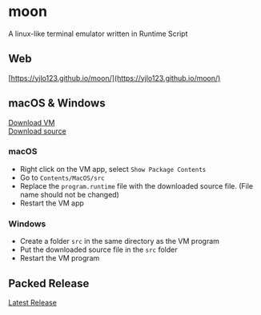 # moon
A linux-like terminal emulator written in Runtime Script

## Web
[https://yjlo123.github.io/moon/](https://yjlo123.github.io/moon/)

## macOS & Windows
[Download VM](https://github.com/yjlo123/runtime-go/releases/latest)  
[Download source](https://raw.githubusercontent.com/yjlo123/moon/master/dist/program.runtime)  

### macOS
- Right click on the VM app, select `Show Package Contents`
- Go to `Contents/MacOS/src`
- Replace the `program.runtime` file with the downloaded source file. (File name should not be changed)
- Restart the VM app

### Windows
- Create a folder `src` in the same directory as the VM program
- Put the downloaded source file in the `src` folder
- Restart the VM program

## Packed Release
[Latest Release](https://github.com/yjlo123/moon/releases/latest)
